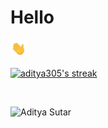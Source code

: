<h1 align="left">
 Hello 
</h1>

<img src="resources/hand_gif.gif" width="28">


<p align="left">
 <a href="https://github.com/DenverCoder1/github-readme-streak-stats">
    <img title="🔥 Get streak stats for your profile at git.io/streak-stats" alt="aditya305's streak" src="https://github-readme-streak-stats.herokuapp.com/?user=aditya305&theme=default&hide_border=true"/>
  </a>
 </p>
 <br />


<p align="left">
  <img
    src="https://komarev.com/ghpvc/?username=aditya305"
    alt="Aditya Sutar"
  />
</p>
